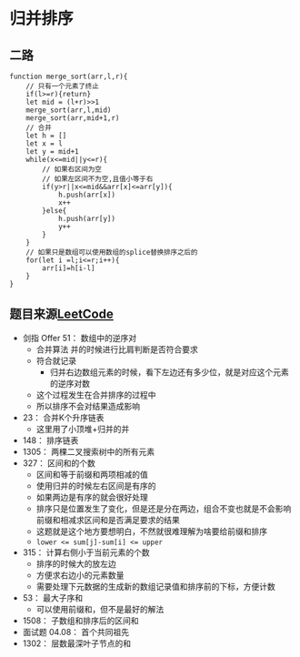 # 归并排序
## 二路
```
function merge_sort(arr,l,r){
    // 只有一个元素了终止
    if(l>=r){return}
    let mid = (l+r)>>1
    merge_sort(arr,l,mid)
    merge_sort(arr,mid+1,r)
    // 合并
    let h = []
    let x = l
    let y = mid+1
    while(x<=mid||y<=r){
        // 如果右区间为空
        // 如果左区间不为空,且值小等于右
        if(y>r||x<=mid&&arr[x]<=arr[y]){
            h.push(arr[x])
            x++
        }else{
            h.push(arr[y])
            y++
        }
    }
    // 如果只是数组可以使用数组的splice替换排序之后的
    for(let i =l;i<=r;i++){
        arr[i]=h[i-l]
    }
}
```
  
## 题目来源[LeetCode](https://leetcode-cn.com/)
- 剑指 Offer 51： 数组中的逆序对
  - 合并算法 并的时候进行比肩判断是否符合要求
  - 符合就记录
    - 归并右边数组元素的时候，看下左边还有多少位，就是对应这个元素的逆序对数
  - 这个过程发生在合并排序的过程中
  - 所以排序不会对结果造成影响
- 23： 合并K个升序链表
  - 这里用了小顶堆+归并的并
- 148： 排序链表
- 1305： 两棵二叉搜索树中的所有元素
- 327： 区间和的个数
  - 区间和等于前缀和两项相减的值
  - 使用归并的时候左右区间是有序的
  - 如果两边是有序的就会很好处理
  - 排序只是位置发生了变化，但是还是分在两边，组合不变也就是不会影响前缀和相减求区间和是否满足要求的结果
  - 这题就是这个地方要想明白，不然就很难理解为啥要给前缀和排序
  - ``lower <= sum[j]-sum[i] <= upper``
- 315： 计算右侧小于当前元素的个数
  - 排序的时候大的放左边
  - 方便求右边小的元素数量
  - 需要处理下元数据的生成新的数组记录值和排序前的下标，方便计数
- 53： 最大子序和
  - 可以使用前缀和，但不是最好的解法
- 1508： 子数组和排序后的区间和
- 面试题 04.08： 首个共同祖先
- 1302： 层数最深叶子节点的和